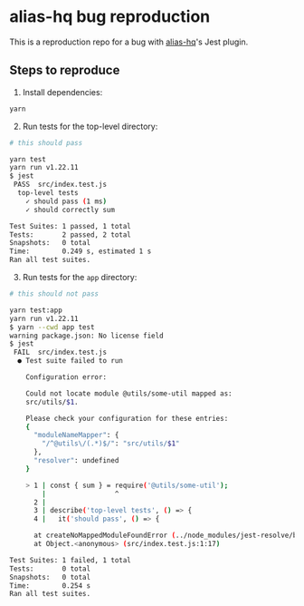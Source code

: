 # alias-hq bug reproduction

This is a reproduction repo for a bug with [alias-hq](https://github.com/davestewart/alias-hq)'s Jest plugin.

## Steps to reproduce

1. Install dependencies:

```bash
yarn
```

2. Run tests for the top-level directory:

```bash
# this should pass

yarn test
yarn run v1.22.11
$ jest
 PASS  src/index.test.js
  top-level tests
    ✓ should pass (1 ms)
    ✓ should correctly sum

Test Suites: 1 passed, 1 total
Tests:       2 passed, 2 total
Snapshots:   0 total
Time:        0.249 s, estimated 1 s
Ran all test suites.
```

3. Run tests for the `app` directory:

```bash
# this should not pass

yarn test:app
yarn run v1.22.11
$ yarn --cwd app test
warning package.json: No license field
$ jest
 FAIL  src/index.test.js
  ● Test suite failed to run

    Configuration error:

    Could not locate module @utils/some-util mapped as:
    src/utils/$1.

    Please check your configuration for these entries:
    {
      "moduleNameMapper": {
        "/^@utils\/(.*)$/": "src/utils/$1"
      },
      "resolver": undefined
    }

    > 1 | const { sum } = require('@utils/some-util');
        |                 ^
      2 |
      3 | describe('top-level tests', () => {
      4 |   it('should pass', () => {

      at createNoMappedModuleFoundError (../node_modules/jest-resolve/build/resolver.js:579:17)
      at Object.<anonymous> (src/index.test.js:1:17)

Test Suites: 1 failed, 1 total
Tests:       0 total
Snapshots:   0 total
Time:        0.254 s
Ran all test suites.
```
